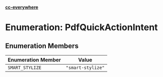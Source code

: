 [**cc-everywhere**](../../../../../index.md)

<HorizontalLine />

# Enumeration: PdfQuickActionIntent

## Enumeration Members

| Enumeration Member | Value |
| ------ | ------ |
| `SMART_STYLIZE` | `"smart-stylize"` |
